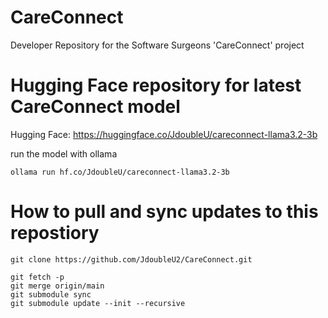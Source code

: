# CareConnect
Developer Repository for the Software Surgeons 'CareConnect' project 

# Hugging Face repository for latest CareConnect model

Hugging Face: https://huggingface.co/JdoubleU/careconnect-llama3.2-3b

run the model with ollama 
    
    ollama run hf.co/JdoubleU/careconnect-llama3.2-3b

# How to pull and sync updates to this repostiory 
    git clone https://github.com/JdoubleU2/CareConnect.git

    git fetch -p
    git merge origin/main
    git submodule sync
    git submodule update --init --recursive

